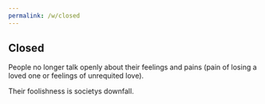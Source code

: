 ```yaml
---
permalink: /w/closed
---
```


## Closed

People no longer talk openly about their feelings and pains (pain of losing a loved one or feelings of unrequited love).

Their foolishness is societys downfall.
